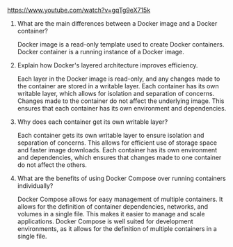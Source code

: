 https://www.youtube.com/watch?v=gqTg9eX715k

1. What are the main differences between a Docker image and a Docker container?
   
   Docker image is a read-only template used to create Docker containers.
   Docker container is a running instance of a Docker image.

2. Explain how Docker's layered architecture improves efficiency.
   
   Each layer in the Docker image is read-only, and any changes made to the container are stored in a writable layer. Each container has its own writable layer, which allows for isolation and separation of concerns. Changes made to the container do not affect the underlying image. This ensures that each container has its own environment and dependencies.
   
3. Why does each container get its own writable layer?
   
   Each container gets its own writable layer to ensure isolation and separation of concerns. This allows for efficient use of storage space and faster image downloads. Each container has its own environment and dependencies, which ensures that changes made to one container do not affect the others.


4. What are the benefits of using Docker Compose over running containers individually?
   
   Docker Compose allows for easy management of multiple containers. It allows for the definition of container dependencies, networks, and volumes in a single file. This makes it easier to manage and scale applications. Docker Compose is well suited for development environments, as it allows for the definition of multiple containers in a single file.

